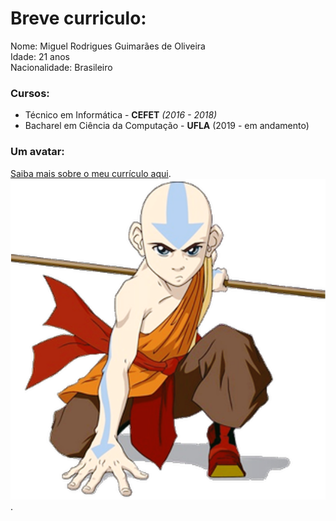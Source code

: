 # Breve curriculo:

Nome: Miguel Rodrigues Guimarães de Oliveira\
Idade: 21 anos\
Nacionalidade: Brasileiro

### Cursos:
  - Técnico em Informática - **CEFET** *(2016 - 2018)*
  - Bacharel em Ciência da Computação - **UFLA** (2019 - em andamento)

### Um avatar:
[Saiba mais sobre o meu currículo aqui](https://elmigu17.github.io/portifolio/).
![um avatar](avatar.png).
  

